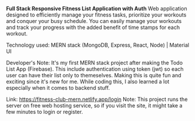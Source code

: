 **Full Stack Responsive Fitness List Application with Auth**
Web application designed to efficiently manage your fitness tasks, prioritize your workouts and conquer your busy schedule. You can easily manage your workouts and track your progress with the added benefit of time stamps for each workout.

Technology used: 
MERN stack (MongoDB, Express, React, Node) | Material UI

Developer's Note: 
It's my first MERN stack project after making the Todo List App (Firebase). This include authentication using token (jwt) so each user can have their list only to themeselves. Making this is quite fun and exciting since it's new for me. While coding this, I also learned a lot especially when it comes to backend stuff.

Link: https://fitness-club-mern.netlify.app/login
Note: This project runs the server on free web hosting service, so if you visit the site, it might take a few minutes to login or register.
